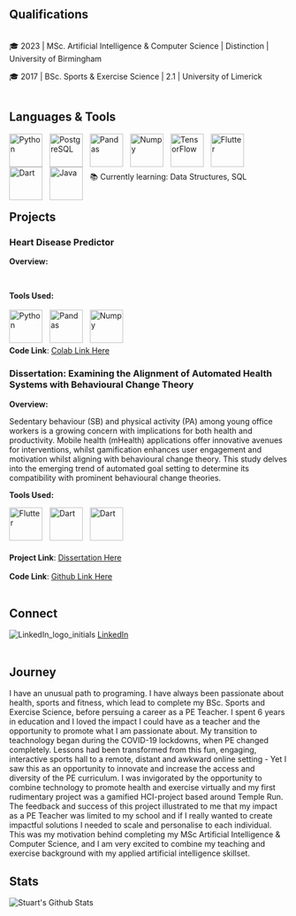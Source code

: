 
## Qualifications
<br />
🎓  2023  |  MSc. Artificial Intelligence & Computer Science  |  Distinction  | University of Birmingham

🎓  2017  |  BSc. Sports & Exercise Science                   |      2.1      | University of Limerick
<br />
<br />

## Languages & Tools

<img align="left" alt="Python" width="60px" style="padding-right:10px;" src="https://cdn.jsdelivr.net/gh/devicons/devicon/icons/python/python-original-wordmark.svg" />
<img align="left" alt="PostgreSQL" width="60px" style="padding-right:10px;" src="https://cdn.jsdelivr.net/gh/devicons/devicon/icons/postgresql/postgresql-original-wordmark.svg" />
<img align="left" alt="Pandas" width="60px" style="padding-right:10px;" src="https://cdn.jsdelivr.net/gh/devicons/devicon/icons/pandas/pandas-original-wordmark.svg" />
<img align="left" alt="Numpy" width="60px" style="padding-right:10px;" src="https://cdn.jsdelivr.net/gh/devicons/devicon/icons/numpy/numpy-original-wordmark.svg" />
<img align="left" alt="TensorFlow" width="60px" style="padding-right:10px;" src="https://cdn.jsdelivr.net/gh/devicons/devicon/icons/tensorflow/tensorflow-original-wordmark.svg" />
<img align="left" alt="Flutter" width="60px" style="padding-right:10px;" src="https://cdn.jsdelivr.net/gh/devicons/devicon/icons/flutter/flutter-original.svg" />
<img align="left" alt="Dart" width="60px" style="padding-right:10px;" src="https://cdn.jsdelivr.net/gh/devicons/devicon/icons/dart/dart-original-wordmark.svg" />
<img align="left" alt="Java" width="60px" style="padding-right:10px;" src="https://cdn.jsdelivr.net/gh/devicons/devicon/icons/java/java-original-wordmark.svg" />
<br />
<br />
<br />
<br />    
📚 Currently learning: Data Structures, SQL
<br />
<br />

## Projects
### Heart Disease Predictor
**Overview:** 

<br />

**Tools Used:**
<br />
<br />
<img align="left" alt="Python" width="60px" style="padding-right:10px;" src="https://cdn.jsdelivr.net/gh/devicons/devicon/icons/python/python-original-wordmark.svg" />
<img align="left" alt="Pandas" width="60px" style="padding-right:10px;" src="https://cdn.jsdelivr.net/gh/devicons/devicon/icons/pandas/pandas-original-wordmark.svg" />
<img align="left" alt="Numpy" width="60px" style="padding-right:10px;" src="https://cdn.jsdelivr.net/gh/devicons/devicon/icons/numpy/numpy-original-wordmark.svg" />
<br />
<br />
<br />

**Code Link**: [Colab Link Here](https://colab.research.google.com/drive/1p6BqPoQry-O_WajKBIbXrkAVq_bqtTLj?usp=sharing)
<br />

### Dissertation: Examining the Alignment of Automated Health Systems with Behavioural Change Theory
**Overview:** 

Sedentary behaviour (SB) and physical activity (PA) among young office workers is a growing concern with implications for both health and productivity. Mobile health               (mHealth) applications offer innovative avenues for interventions, whilst gamification enhances user engagement and motivation whilst aligning with behavioural                     change theory. This study delves into the emerging trend of automated goal setting to determine its compatibility with prominent behavioural change theories.

**Tools Used:**

<img align="left" alt="Flutter" width="60px" style="padding-right:10px;" src="https://cdn.jsdelivr.net/gh/devicons/devicon/icons/flutter/flutter-original.svg" />
<img align="left" alt="Dart" width="60px" style="padding-right:10px;" src="https://cdn.jsdelivr.net/gh/devicons/devicon/icons/dart/dart-original-wordmark.svg" />
<img align="left" alt="Dart" width="60px" style="padding-right:10px;" src="https://cdn.jsdelivr.net/gh/devicons/devicon/icons/firebase/firebase-plain-wordmark.svg" />
<br />
<br />
<br />
<br />    

**Project Link**: [Dissertation Here]()
<br />    
**Code Link**: [Github Link Here]()
<br />
<br />


## Connect
![LinkedIn_logo_initials](https://github.com/stuart-9/stuart-9/assets/148860047/9c62cd7c-2325-4033-91ce-227b279609b1) [LinkedIn](http://www.linkedin.com/in/stuart-gray-2b7321192)
<br />
<br />

## Journey

I have an unusual path to programing. I have always been passionate about health, sports and fitness, which lead to complete my BSc. Sports and Exercise Science, before persuing a career as a PE Teacher. I spent 6 years in education and I loved the impact I could have as a teacher and the opportunity to promote what I am passionate about. My transition to teachnology began during the COVID-19 lockdowns, when PE changed completely. Lessons had been transformed from this fun, engaging, interactive sports hall to a remote, distant and awkward online setting - Yet I saw this as an opportunity to innovate and increase the access and diversity of the PE curriculum. I was invigorated by the opportunity to combine technology to promote health and exercise virtually and my first rudimentary project was a gamified HCI-project based around Temple Run. The feedback and success of this project illustrated to me that my impact as a PE Teacher was limited to my school and if I really wanted to create impactful solutions I needed to scale and personalise to each individual. This was my motivation behind completing my MSc Artificial Intelligence & Computer Science, and I am very excited to combine my teaching and exercise background with my applied artificial intelligence skillset.

## Stats
![Stuart's Github Stats](https://github-readme-stats.vercel.app/api?username=stuart-9&show_icons=true&theme=vue-dark)


